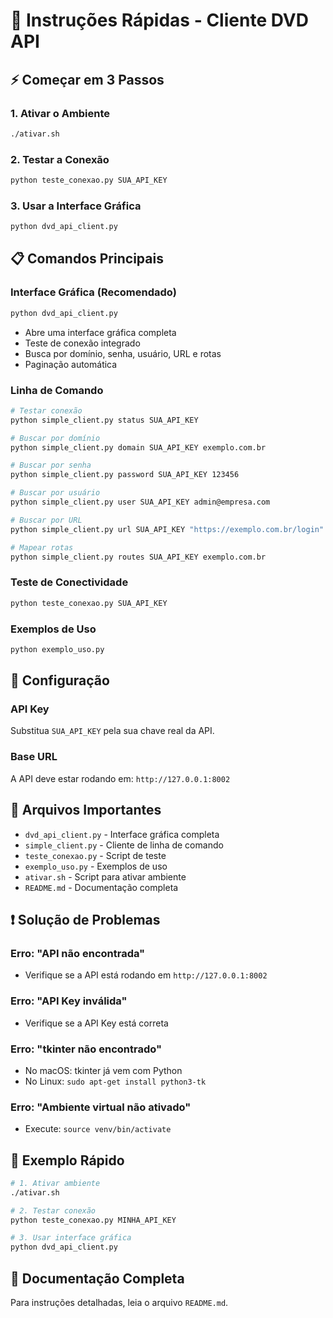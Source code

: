 # 🚀 Instruções Rápidas - Cliente DVD API

## ⚡ Começar em 3 Passos

### 1. Ativar o Ambiente
```bash
./ativar.sh
```

### 2. Testar a Conexão
```bash
python teste_conexao.py SUA_API_KEY
```

### 3. Usar a Interface Gráfica
```bash
python dvd_api_client.py
```

## 📋 Comandos Principais

### Interface Gráfica (Recomendado)
```bash
python dvd_api_client.py
```
- Abre uma interface gráfica completa
- Teste de conexão integrado
- Busca por domínio, senha, usuário, URL e rotas
- Paginação automática

### Linha de Comando
```bash
# Testar conexão
python simple_client.py status SUA_API_KEY

# Buscar por domínio
python simple_client.py domain SUA_API_KEY exemplo.com.br

# Buscar por senha
python simple_client.py password SUA_API_KEY 123456

# Buscar por usuário
python simple_client.py user SUA_API_KEY admin@empresa.com

# Buscar por URL
python simple_client.py url SUA_API_KEY "https://exemplo.com.br/login"

# Mapear rotas
python simple_client.py routes SUA_API_KEY exemplo.com.br
```

### Teste de Conectividade
```bash
python teste_conexao.py SUA_API_KEY
```

### Exemplos de Uso
```bash
python exemplo_uso.py
```

## 🔧 Configuração

### API Key
Substitua `SUA_API_KEY` pela sua chave real da API.

### Base URL
A API deve estar rodando em: `http://127.0.0.1:8002`

## 📁 Arquivos Importantes

- `dvd_api_client.py` - Interface gráfica completa
- `simple_client.py` - Cliente de linha de comando
- `teste_conexao.py` - Script de teste
- `exemplo_uso.py` - Exemplos de uso
- `ativar.sh` - Script para ativar ambiente
- `README.md` - Documentação completa

## ❗ Solução de Problemas

### Erro: "API não encontrada"
- Verifique se a API está rodando em `http://127.0.0.1:8002`

### Erro: "API Key inválida"
- Verifique se a API Key está correta

### Erro: "tkinter não encontrado"
- No macOS: tkinter já vem com Python
- No Linux: `sudo apt-get install python3-tk`

### Erro: "Ambiente virtual não ativado"
- Execute: `source venv/bin/activate`

## 🎯 Exemplo Rápido

```bash
# 1. Ativar ambiente
./ativar.sh

# 2. Testar conexão
python teste_conexao.py MINHA_API_KEY

# 3. Usar interface gráfica
python dvd_api_client.py
```

## 📖 Documentação Completa

Para instruções detalhadas, leia o arquivo `README.md`. 